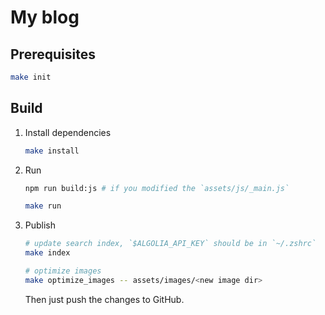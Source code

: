 # My blog

## Prerequisites

```bash
make init
```

## Build

1. Install dependencies

    ```bash
    make install
    ```

2. Run

    ```bash
    npm run build:js # if you modified the `assets/js/_main.js`

    make run
    ```

3. Publish

    ```bash
    # update search index, `$ALGOLIA_API_KEY` should be in `~/.zshrc`
    make index

    # optimize images
    make optimize_images -- assets/images/<new image dir>
    ```

    Then just push the changes to GitHub.
